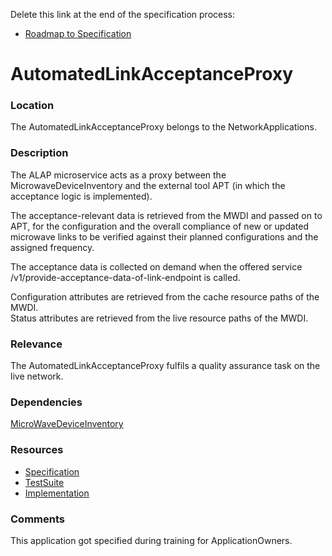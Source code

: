 Delete this link at the end of the specification process:  
- [Roadmap to Specification](../../issues/2)

# AutomatedLinkAcceptanceProxy

### Location
The AutomatedLinkAcceptanceProxy belongs to the NetworkApplications.

### Description
The ALAP microservice acts as a proxy between the MicrowaveDeviceInventory and the external tool APT (in which the acceptance logic is implemented).

The acceptance-relevant data is retrieved from the MWDI and passed on to APT, for the configuration and the overall compliance of new or updated microwave links to be verified against their planned configurations and the assigned frequency. 

The acceptance data is collected on demand when the offered service /v1/provide-acceptance-data-of-link-endpoint is called.

Configuration attributes are retrieved from the cache resource paths of the MWDI.  
Status attributes are retrieved from the live resource paths of the MWDI.

### Relevance
The AutomatedLinkAcceptanceProxy fulfils a quality assurance task on the live network.

### Dependencies
 [MicroWaveDeviceInventory](https://github.com/openBackhaul/MicroWaveDeviceInventory)


### Resources
- [Specification](./spec/)
- [TestSuite](./testing/)
- [Implementation](./server/)

### Comments
This application got specified during training for ApplicationOwners.

